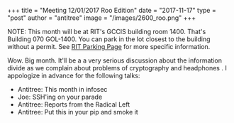 +++
title =  "Meeting 12/01/2017 Roo Edition"
date = "2017-11-17"
type = "post"
author = "antitree"
image = "/images/2600_roo.png"
+++

NOTE: This month will be at RIT's GCCIS building room 1400. That's Building 070 GOL-1400. You can park in the lot closest to the building without a permit. See [RIT Parking Page](https://www.rit.edu/fa/parking/parking) for more specific information.  

Wow. Big month. It'll be a a very serious discussion about the
information divide as we complain about problems of cryptography and
headphones . I appologize in advance for the following talks:

* Antitree: This month in infosec
* Joe: SSH'ing on your parade
* Antitree: Reports from the Radical Left
* Antitree: Put this in your pip and smoke it

